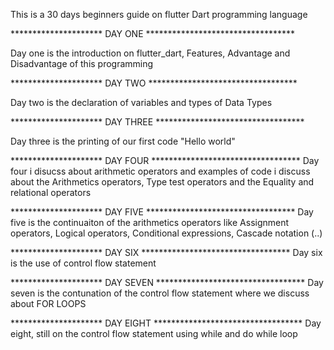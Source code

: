 This is a 30 days beginners guide on flutter Dart programming language

*********************   DAY ONE     **********************************

Day one is the introduction on flutter_dart, Features, Advantage and Disadvantage of this programming

*********************   DAY TWO     **********************************

Day two is the declaration of variables and types of Data Types

*********************   DAY THREE     **********************************

Day three is the printing of our first code "Hello world"

*********************   DAY FOUR     **********************************
Day four i disucss about arithmetic operators and examples of code i 
discuss about the Arithmetics operators, Type test operators and the Equality and relational operators

*********************   DAY FIVE     **********************************
Day five is the continuaiton of the arithmetics operators  like
Assignment operators, Logical operators, Conditional expressions, Cascade notation (..)

*********************   DAY SIX     **********************************
Day six is the use of control flow statement

*********************   DAY SEVEN     **********************************
Day seven is the contunation of the control flow statement where we discuss about FOR LOOPS

*********************   DAY EIGHT     **********************************
Day eight, still on the control flow statement using while and do while loop